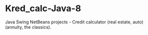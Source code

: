 # Kred_calc-Java-8
Java Swing NetBeans projects - Credit calculator (real estate, auto) (annuity, the classics).
